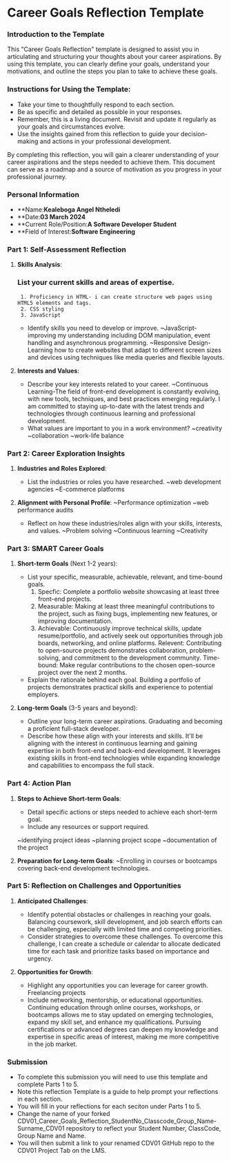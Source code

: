 
# Career Goals Reflection Template

### Introduction to the Template

This "Career Goals Reflection" template is designed to assist you in articulating and structuring your thoughts about your career aspirations. By using this template, you can clearly define your goals, understand your motivations, and outline the steps you plan to take to achieve these goals.

### Instructions for Using the Template:

- Take your time to thoughtfully respond to each section.
- Be as specific and detailed as possible in your responses.
- Remember, this is a living document. Revisit and update it regularly as your goals and circumstances evolve.
- Use the insights gained from this reflection to guide your decision-making and actions in your professional development.

By completing this reflection, you will gain a clearer understanding of your career aspirations and the steps needed to achieve them. This document can serve as a roadmap and a source of motivation as you progress in your professional journey.

### Personal Information

- **Name:**Kealeboga Angel Ntheledi**
- **Date:**03 March 2024**
- **Current Role/Position:**A Software Developer Student**
- **Field of Interest:**Software Engineering**

### Part 1: Self-Assessment Reflection

1. **Skills Analysis**:
    
     ### List your current skills and areas of expertise.
        1. Proficiency in HTML- i can create structure web pages using HTML5 elements and tags.
        2. CSS styling
        3. JavaScript

    - Identify skills you need to develop or improve.
        ~JavaScript- improving my understanding including DOM manipulation, event handling and asynchronous programming.
        ~Responsive Design- Learning how to create websites that adapt to different screen sizes and devices using techniques like media queries and flexible layouts.

2. **Interests and Values**:
    
    - Describe your key interests related to your career.
        ~Continuous Learning-The field of front-end development is constantly evolving, with new tools, techniques, and best practices emerging regularly. I am             committed to staying up-to-date with the latest trends and technologies through continuous learning and professional development.
    - What values are important to you in a work environment?
        ~creativity
        ~collaboration
        ~work-life balance

### Part 2: Career Exploration Insights

1. **Industries and Roles Explored**:
    
    - List the industries or roles you have researched.
        ~web development agencies
        ~E-commerce platforms
2. **Alignment with Personal Profile**:
        ~Performance optimization
        ~web performance audits
    - Reflect on how these industries/roles align with your skills, interests, and values.
        ~Problem solving
        ~Continuous learning
        ~Creativity

### Part 3: SMART Career Goals

1. **Short-term Goals** (Next 1-2 years):
    
    - List your specific, measurable, achievable, relevant, and time-bound goals.
       1. Specfic: Complete a portfolio website showcasing at least three front-end projects.
       2. Measurable: Making at least three meaningful contributions to the project, such as fixing bugs, implementing new features, or improving documentation.
       3. Achievable: Continuously improve technical skills, update resume/portfolio, and actively seek out opportunities through job boards, networking, and                            online platforms.
           Relevent: Contributing to open-source projects demonstrates collaboration, problem-solving, and commitment to the development community.
           Time-bound:  Make regular contributions to the chosen open-source project over the next 2 months.
    - Explain the rationale behind each goal.
            Building a portfolio of projects demonstrates practical skills and experience to potential employers.
        
2. **Long-term Goals** (3-5 years and beyond):
    
    - Outline your long-term career aspirations.
        Graduating and becoming a proficient full-stack developer.
    - Describe how these align with your interests and skills.
        It'll be aligning with the interest in continuous learning and gaining expertise in both front-end and back-end development. It leverages existing skills in             front-end technologies while expanding knowledge and capabilities to encompass the full stack.

### Part 4: Action Plan

1. **Steps to Achieve Short-term Goals**:
    
    - Detail specific actions or steps needed to achieve each short-term goal.
    - Include any resources or support required.

    ~identifying project ideas
    ~planning project scope
    ~documentation of the project
2. **Preparation for Long-term Goals**:
    ~Enrolling in courses or bootcamps covering back-end development technologies.   


### Part 5: Reflection on Challenges and Opportunities

1. **Anticipated Challenges**:
    
    - Identify potential obstacles or challenges in reaching your goals.
      Balancing coursework, skill development, and job search efforts can be challenging, especially with limited time and competing priorities.
    - Consider strategies to overcome these challenges.
      To overcome this challenge, I can create a schedule or calendar to allocate dedicated time for each task and prioritize tasks based on importance and              urgency.
2. **Opportunities for Growth**:
   
    - Highlight any opportunities you can leverage for career growth.
      Freelancing projects
    - Include networking, mentorship, or educational opportunities.
      Continuing education through online courses, workshops, or bootcamps allows me to stay updated on emerging technologies, expand my skill set, and enhance my       qualifications. Pursuing certifications or advanced degrees can deepen my knowledge and expertise in specific areas of interest, making me more competitive        in the job market.

### Submission

- To complete this submission you will need to use this template and complete Parts 1 to 5.
- Note this reflection Template is a guide to help prompt your reflections in each section.
- You will fill in your reflections for each seciton under Parts 1 to 5.
- Change the name of your forked CDV01_Career_Goals_Reflection_StudentNo_Classcode_Group_Name-Surname_CDV01 repository to reflect your Student Number, ClassCode, Group Name and Name.
- You will then submit a link to your renamed CDV01 GitHub repo to the CDV01 Project Tab on the LMS.


